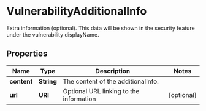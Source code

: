 

# VulnerabilityAdditionalInfo

Extra information (optional). This data will be shown in the security feature under the vulnerability displayName. 

## Properties

| Name | Type | Description | Notes |
|------------ | ------------- | ------------- | -------------|
|**content** | **String** | The content of the additionalInfo.  |  |
|**url** | **URI** | Optional URL linking to the information  |  [optional] |



